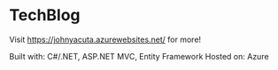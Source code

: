# TechBlog
Visit https://johnyacuta.azurewebsites.net/ for more!

Built with: C#/.NET, ASP.NET MVC, Entity Framework
Hosted on: Azure
